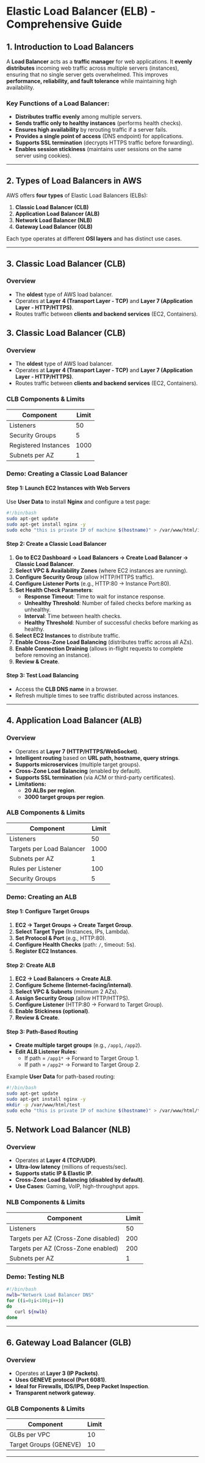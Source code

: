 # **Elastic Load Balancer (ELB) - Comprehensive Guide**

## **1. Introduction to Load Balancers**
A **Load Balancer** acts as a **traffic manager** for web applications. It **evenly distributes** incoming web traffic across multiple servers (instances), ensuring that no single server gets overwhelmed. This improves **performance, reliability, and fault tolerance** while maintaining high availability.

### **Key Functions of a Load Balancer:**
- **Distributes traffic evenly** among multiple servers.
- **Sends traffic only to healthy instances** (performs health checks).
- **Ensures high availability** by rerouting traffic if a server fails.
- **Provides a single point of access** (DNS endpoint) for applications.
- **Supports SSL termination** (decrypts HTTPS traffic before forwarding).
- **Enables session stickiness** (maintains user sessions on the same server using cookies).

---

## **2. Types of Load Balancers in AWS**
AWS offers **four types** of Elastic Load Balancers (ELBs):

1. **Classic Load Balancer (CLB)**
2. **Application Load Balancer (ALB)**
3. **Network Load Balancer (NLB)**
4. **Gateway Load Balancer (GLB)**

Each type operates at different **OSI layers** and has distinct use cases.

---

## **3. Classic Load Balancer (CLB)**
### **Overview**
- The **oldest** type of AWS load balancer.
- Operates at **Layer 4 (Transport Layer - TCP)** and **Layer 7 (Application Layer - HTTP/HTTPS)**.
- Routes traffic between **clients and backend services** (EC2, Containers).

## **3. Classic Load Balancer (CLB)**
### **Overview**
- The **oldest** type of AWS load balancer.
- Operates at **Layer 4 (Transport Layer - TCP)** and **Layer 7 (Application Layer - HTTP/HTTPS)**.
- Routes traffic between **clients and backend services** (EC2, Containers).

### **CLB Components & Limits**
| Component | Limit |
|-----------|-------|
| Listeners | 50 |
| Security Groups | 5 |
| Registered Instances | 1000 |
| Subnets per AZ | 1 |

### **Demo: Creating a Classic Load Balancer**
#### **Step 1: Launch EC2 Instances with Web Servers**
Use **User Data** to install **Nginx** and configure a test page:
```bash
#!/bin/bash
sudo apt-get update
sudo apt-get install nginx -y
sudo echo "this is private IP of machine $(hostname)" > /var/www/html/index.html
```

#### **Step 2: Create a Classic Load Balancer**
1. **Go to EC2 Dashboard → Load Balancers → Create Load Balancer → Classic Load Balancer**.
2. **Select VPC & Availability Zones** (where EC2 instances are running).
3. **Configure Security Group** (allow HTTP/HTTPS traffic).
4. **Configure Listener Ports** (e.g., HTTP:80 → Instance Port:80).
5. **Set Health Check Parameters**:
   - **Response Timeout**: Time to wait for instance response.
   - **Unhealthy Threshold**: Number of failed checks before marking as unhealthy.
   - **Interval**: Time between health checks.
   - **Healthy Threshold**: Number of successful checks before marking as healthy.
6. **Select EC2 Instances** to distribute traffic.
7. **Enable Cross-Zone Load Balancing** (distributes traffic across all AZs).
8. **Enable Connection Draining** (allows in-flight requests to complete before removing an instance).
9. **Review & Create**.

#### **Step 3: Test Load Balancing**
- Access the **CLB DNS name** in a browser.
- Refresh multiple times to see traffic distributed across instances.

---

## **4. Application Load Balancer (ALB)**
### **Overview**
- Operates at **Layer 7 (HTTP/HTTPS/WebSocket)**.
- **Intelligent routing** based on **URL path, hostname, query strings**.
- **Supports microservices** (multiple target groups).
- **Cross-Zone Load Balancing** (enabled by default).
- **Supports SSL termination** (via ACM or third-party certificates).
- **Limitations:**
  - **20 ALBs per region**.
  - **3000 target groups per region**.

### **ALB Components & Limits**
| Component | Limit |
|-----------|-------|
| Listeners | 50 |
| Targets per Load Balancer | 1000 |
| Subnets per AZ | 1 |
| Rules per Listener | 100 |
| Security Groups | 5 |


### **Demo: Creating an ALB**
#### **Step 1: Configure Target Groups**
1. **EC2 → Target Groups → Create Target Group**.
2. **Select Target Type** (Instances, IPs, Lambda).
3. **Set Protocol & Port** (e.g., HTTP:80).
4. **Configure Health Checks** (path: `/`, timeout: 5s).
5. **Register EC2 Instances**.

#### **Step 2: Create ALB**
1. **EC2 → Load Balancers → Create ALB**.
2. **Configure Scheme (Internet-facing/internal)**.
3. **Select VPC & Subnets** (minimum 2 AZs).
4. **Assign Security Group** (allow HTTP/HTTPS).
5. **Configure Listener** (HTTP:80 → Forward to Target Group).
6. **Enable Stickiness (optional)**.
7. **Review & Create**.

#### **Step 3: Path-Based Routing**
- **Create multiple target groups** (e.g., `/app1`, `/app2`).
- **Edit ALB Listener Rules**:
  - If path = `/app1*` → Forward to Target Group 1.
  - If path = `/app2*` → Forward to Target Group 2.

Example **User Data** for path-based routing:
```bash
#!/bin/bash
sudo apt-get update
sudo apt-get install nginx -y
mkdir -p /var/www/html/test
sudo echo "this is private IP of machine $(hostname)" > /var/www/html/test/index.html

```


## **5. Network Load Balancer (NLB)**
### **Overview**
- Operates at **Layer 4 (TCP/UDP)**.
- **Ultra-low latency** (millions of requests/sec).
- **Supports static IP & Elastic IP**.
- **Cross-Zone Load Balancing (disabled by default)**.
- **Use Cases**: Gaming, VoIP, high-throughput apps.


### **NLB Components & Limits**
| Component | Limit |
|-----------|-------|
| Listeners | 50 |
| Targets per AZ (Cross-Zone disabled) | 200 |
| Targets per AZ (Cross-Zone enabled) | 200 |
| Subnets per AZ | 1 |

### **Demo: Testing NLB**
```bash
#!/bin/bash
nwlb="Network Load Balancer DNS"
for ((i=0;i<100;i++))
do
   curl ${nwlb}
done
```

---


## **6. Gateway Load Balancer (GLB)**
### **Overview**
- Operates at **Layer 3 (IP Packets)**.
- **Uses GENEVE protocol (Port 6081)**.
- **Ideal for Firewalls, IDS/IPS, Deep Packet Inspection**.
- **Transparent network gateway**.

### **GLB Components & Limits**
| Component | Limit |
|-----------|-------|
| GLBs per VPC | 10 |
| Target Groups (GENEVE) | 10 |

---
